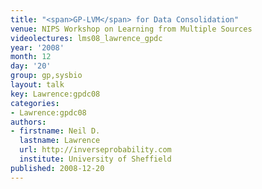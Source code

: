 ```yaml
---
title: "<span>GP-LVM</span> for Data Consolidation"
venue: NIPS Workshop on Learning from Multiple Sources
videolectures: lms08_lawrence_gpdc
year: '2008'
month: 12
day: '20'
group: gp,sysbio
layout: talk
key: Lawrence:gpdc08
categories:
- Lawrence:gpdc08
authors:
- firstname: Neil D.
  lastname: Lawrence
  url: http://inverseprobability.com
  institute: University of Sheffield
published: 2008-12-20
---
```


